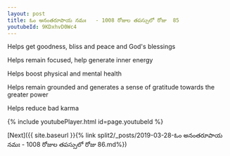 ```yaml
---
layout: post
title: ఓం అనంతరూపాయ నమః   - 1008 రోజుల తపస్సులో రోజు  85
youtubeId: 9KDxhvD0Wc4
---
```

 
 
Helps get goodness, bliss and peace and God's blessings
 
Helps remain focused, help generate inner energy 
 
Helps boost physical and mental health 
 
Helps remain grounded and generates a sense of gratitude towards the greater power 
 
Helps reduce bad karma
 
 
 
 


{% include youtubePlayer.html id=page.youtubeId %}
 
[Next]({{ site.baseurl }}{% link  split2/_posts/2019-03-28-ఓం అనంతరూపాయ నమః   - 1008 రోజుల తపస్సులో రోజు  86.md%})
 
